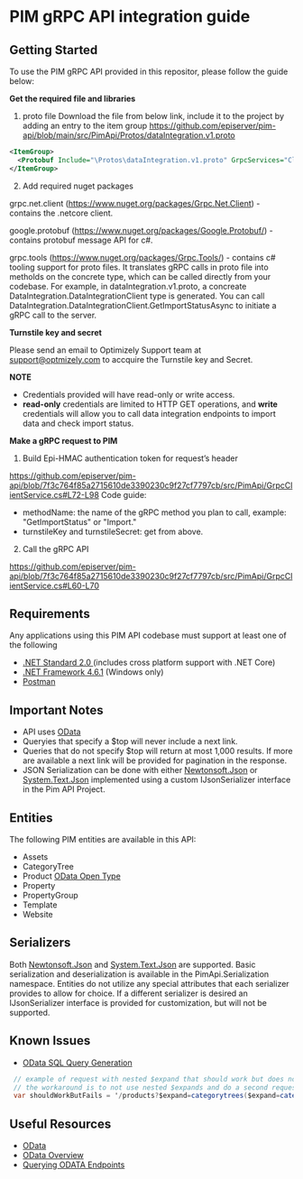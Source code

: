 # PIM gRPC API integration guide

## Getting Started

To use the PIM gRPC API provided in this repositor, please follow the guide below:

**Get the required file and libraries**
1. proto file
Download the file from below link, include it to the project by adding an entry to the <Protobuf> item group
https://github.com/episerver/pim-api/blob/main/src/PimApi/Protos/dataIntegration.v1.proto

```xml
<ItemGroup>
  <Protobuf Include="\Protos\dataIntegration.v1.proto" GrpcServices="Client" />
</ItemGroup>
```
2. Add required nuget packages

grpc.net.client (https://www.nuget.org/packages/Grpc.Net.Client) - contains the .netcore client.

google.protobuf (https://www.nuget.org/packages/Google.Protobuf/) - contains protobuf message API for c#.

grpc.tools (https://www.nuget.org/packages/Grpc.Tools/) - contains c# tooling support for proto files. It translates gRPC calls in proto file into metholds on the concrete type, which can be called directly from your codebase. For example, in dataIntegration.v1.proto, a concreate DataIntegration.DataIntegrationClient type is generated. You can call DataIntegration.DataIntegrationClient.GetImportStatusAsync to initiate a gRPC call to the server.

**Turnstile key and secret**

Please send an email to Optimizely Support team at support@optmizely.com to accquire the Turnstile key and Secret.

**NOTE** 
* Credentials provided will have read-only or write access.
* **read-only** credentials are limited to HTTP GET operations, and **write** credentials will allow you to call data integration endpoints to import data and check import status.

**Make a gRPC request to PIM**
1. Build Epi-HMAC authentication token for request’s header

https://github.com/episerver/pim-api/blob/7f3c764f85a2715610de3390230c9f27cf7797cb/src/PimApi/GrpcClientService.cs#L72-L98 
Code guide:
-	methodName: the name of the gRPC method you plan to call, example: "GetImportStatus" or "Import."
-	turnstileKey and turnstileSecret: get from above.
2. Call the gRPC API

https://github.com/episerver/pim-api/blob/7f3c764f85a2715610de3390230c9f27cf7797cb/src/PimApi/GrpcClientService.cs#L60-L70

## Requirements

Any applications using this PIM API codebase must support at least one of the following

* [.NET Standard 2.0 ](https://docs.microsoft.com/en-us/dotnet/standard/net-standard) (includes cross platform support with .NET Core)
* [.NET Framework 4.6.1](https://www.microsoft.com/en-us/download/details.aspx?id=49981) (Windows only)
* [Postman](https://docs.developers.optimizely.com/digital-experience-platform/docs/authentication#sample-code-to-request-hmac)

## Important Notes

* API uses [OData](https://www.odata.org/)
* Queryies that specify a $top will never include a next link.
* Queries that do not specify $top will return at most 1,000 results. If more are available a next link will be provided for pagination in the response.
* JSON Serialization can be done with either [Newtonsoft.Json](https://www.nuget.org/packages/Newtonsoft.Json/) or [System.Text.Json](https://www.nuget.org/packages/System.Text.Json/) implemented using a custom IJsonSerializer interface in the Pim API Project.

## Entities

The following PIM entities are available in this API:

* Assets
* CategoryTree
* Product [OData Open Type](https://docs.microsoft.com/en-us/aspnet/web-api/overview/odata-support-in-aspnet-web-api/odata-v4/use-open-types-in-odata-v4)
* Property
* PropertyGroup
* Template
* Website

## Serializers

Both [Newtonsoft.Json](https://www.nuget.org/packages/Newtonsoft.Json/) and [System.Text.Json](https://www.nuget.org/packages/System.Text.Json/) are supported. Basic serialization and deserialization is available in the PimApi.Serialization namespace. Entities do not utilize any special attributes that each serializer provides to allow for choice. If a different serializer is desired an IJsonSerializer interface is provided for customization, but will not be supported.

## Known Issues

* [OData SQL Query Generation](https://github.com/dotnet/efcore/issues/24877)

```cs
 // example of request with nested $expand that should work but does not
 // the workaround is to not use nested $expands and do a second request to get extra data
 var shouldWorkButFails = '/products?$expand=categorytrees($expand=categorytree($select=name,id))';
```

## Useful Resources

* [OData](https://www.odata.org/)
* [OData Overview](https://docs.microsoft.com/en-us/odata/overview)
* [Querying ODATA Endpoints](https://docs.microsoft.com/en-us/odata/webapi/first-odata-api#query-resources-using-odata)
